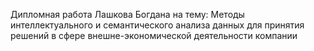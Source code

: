 Дипломная работа Лашкова Богдана на тему:
Методы интеллектуального и семантического анализа данных для принятия решений в сфере внешне-экономической деятельности компании